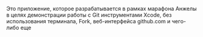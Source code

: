 Это приложение, которое разрабатывается в рамках марафона Анжелы в целях демонстрации работы с Git инструментами Xcode, без использования терминала, Fork, веб-интерфейса github.com и чего-либо еще
